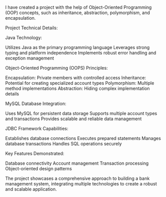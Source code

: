 I have created a project with the help of Object-Oriented Programming (OOP) concepts, such as inheritance, abstraction, polymorphism, and encapsulation.


Project Technical Details:

Java Technology:

Utilizes Java as the primary programming language
Leverages strong typing and platform independence
Implements robust error handling and exception management


Object-Oriented Programming (OOPS) Principles:

Encapsulation: Private members with controlled access
Inheritance: Potential for creating specialized account types
Polymorphism: Multiple method implementations
Abstraction: Hiding complex implementation details


MySQL Database Integration:

Uses MySQL for persistent data storage
Supports multiple account types and transactions
Provides scalable and reliable data management

JDBC Framework Capabilities:

Establishes database connections
Executes prepared statements
Manages database transactions
Handles SQL operations securely



Key Features Demonstrated:

Database connectivity
Account management
Transaction processing
Object-oriented design patterns

The project showcases a comprehensive approach to building a bank management system, integrating multiple technologies to create a robust and scalable application.
